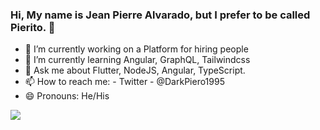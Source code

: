 ### Hi, My name is Jean Pierre Alvarado, but I prefer to be called Pierito. 👋

- 🔭 I’m currently working on a Platform for hiring people 
- 🌱 I’m currently learning Angular, GraphQL, Tailwindcss
- 💬 Ask me about Flutter, NodeJS, Angular, TypeScript.
- 📫 How to reach me: - Twitter - @DarkPiero1995 
- 😄 Pronouns: He/His



<img src="https://github-readme-stats.vercel.app/api?username=pieritoalva95&&show_icons=true&title_color=ffffff&icon_color=bb2acf&text_color=daf7dc&bg_color=151515" />

